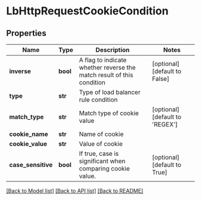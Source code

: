 # LbHttpRequestCookieCondition

## Properties
Name | Type | Description | Notes
------------ | ------------- | ------------- | -------------
**inverse** | **bool** | A flag to indicate whether reverse the match result of this condition | [optional] [default to False]
**type** | **str** | Type of load balancer rule condition | 
**match_type** | **str** | Match type of cookie value | [optional] [default to 'REGEX']
**cookie_name** | **str** | Name of cookie | 
**cookie_value** | **str** | Value of cookie | 
**case_sensitive** | **bool** | If true, case is significant when comparing cookie value.  | [optional] [default to True]

[[Back to Model list]](../README.md#documentation-for-models) [[Back to API list]](../README.md#documentation-for-api-endpoints) [[Back to README]](../README.md)

